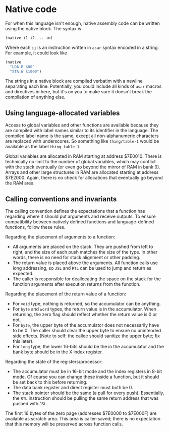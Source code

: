 # Native code

For when this language isn't enough, native assembly code can be written using
the native block. The syntax is
```scheme
(native i1 i2 ... in)
```
Where each `ij` is an instruction written in `asar` syntax encoded in a string.
For example, it could look like
```scheme
(native
  "LDA.B $00"
  "STA.W $1000")
```
The strings in a native block are compiled verbatim with a newline separating
each line. Potentially, you could include all kinds of `asar` macros and
directives in here, but it's on you to make sure it doesn't break the
compilation of anything else.

## Using language-allocated variables

Access to global variables and other functions are available because they are
compiled with label names similar to its identifier in the language. The
compiled label name is the same, except all non-alphanumeric characters are
replaced with underscores. So something like `thing/table-1` would be available
as the label `thing_table_1`.

Global variables are allocated in RAM starting at address $7E0010. There is
technically no limit to the number of global variables, which may conflict with
the stack eventually (or even go beyond the mirror of RAM in bank 0). Arrays
and other large structures in RAM are allocated starting at address $7E2000.
Again, there is no check for allocations that eventually go beyond the RAM
area.

## Calling conventions and invariants

The calling convention defines the expectations that a function has regarding
where it should put arguments and receive outputs. To ensure compatibility
between natively defined functions and language-defined functions, follow these
rules.

Regarding the placement of arguments to a function:
* All arguments are placed on the stack. They are pushed from left to right,
  and the size of each push matches the size of the type. In other words, there
  is no need for stack alignment or other padding.
* The return value is placed above the arguments. All function calls use long
  addressing, so `JSL` and `RTL` can be used to jump and return as expected.
* The caller is responsible for deallocating the space on the stack for the
  function arguments after execution returns from the function.

Regarding the placement of the return value of a function:
* For `void` type, nothing is returned, so the accumulator can be anything.
* For `byte` and `word` types, the return value is in the accumulator. When
  returning, the zero flag should reflect whether the return value is 0 or not.
* For `byte`, the upper byte of the accumulator does not necessarily have to be
  0. The caller should clear the upper byte to ensure no unintended side
  effects.
  (Note to self: the callee should sanitize the upper byte; fix this later).
* For `long` type, the lower 16-bits should be the in the accumulator and the
  bank byte should be in the X index register.

Regarding the state of the registers/processor:
* The accumulator must be in 16-bit mode and the index registers in 8-bit mode.
  Of course you can change these inside a function, but it should be set back
  to this before returning.
* The data bank register and direct register must both be 0.
* The stack pointer should be the same (a pull for every push). Essentially,
  the `RTL` instruction should be pulling the same return address that was
  pushed with `JSL`.

The first 16 bytes of the zero page (addresses $7E0000 to $7E000F) are
available as scratch area. This area is caller-saved; there is no expectation
that this memory will be preserved across function calls.
